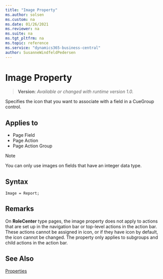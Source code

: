 ```yaml
---
title: "Image Property"
ms.author: solsen
ms.custom: na
ms.date: 01/26/2021
ms.reviewer: na
ms.suite: na
ms.tgt_pltfrm: na
ms.topic: reference
ms.service: "dynamics365-business-central"
author: SusanneWindfeldPedersen
---
```

[//]: # (START>DO_NOT_EDIT)
[//]: # (IMPORTANT:Do not edit any of the content between here and the END>DO_NOT_EDIT.)
[//]: # (Any modifications should be made in the .xml files in the ModernDev repo.)
# Image Property
> **Version**: _Available or changed with runtime version 1.0._

Specifies the icon that you want to associate with a field in a CueGroup control.

## Applies to
-   Page Field
-   Page Action
-   Page Action Group

[//]: # (IMPORTANT: END>DO_NOT_EDIT)

  > [!NOTE]  
  > You can only use images on fields that have an integer data type.

## Syntax

```AL
Image = Report;
```

## Remarks

 On **RoleCenter** type pages, the image property does not apply to actions that are set up in the navigation bar or top-level actions in the action bar. These actions cannot be assigned in icon, or if they have icon by default, the icon cannot be changed. The property only applies to subgroups and child actions in the action bar.

## See Also

[Properties](devenv-properties.md)   